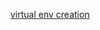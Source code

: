 [virtual env creation](https://packaging.python.org/guides/installing-using-pip-and-virtual-environments/)